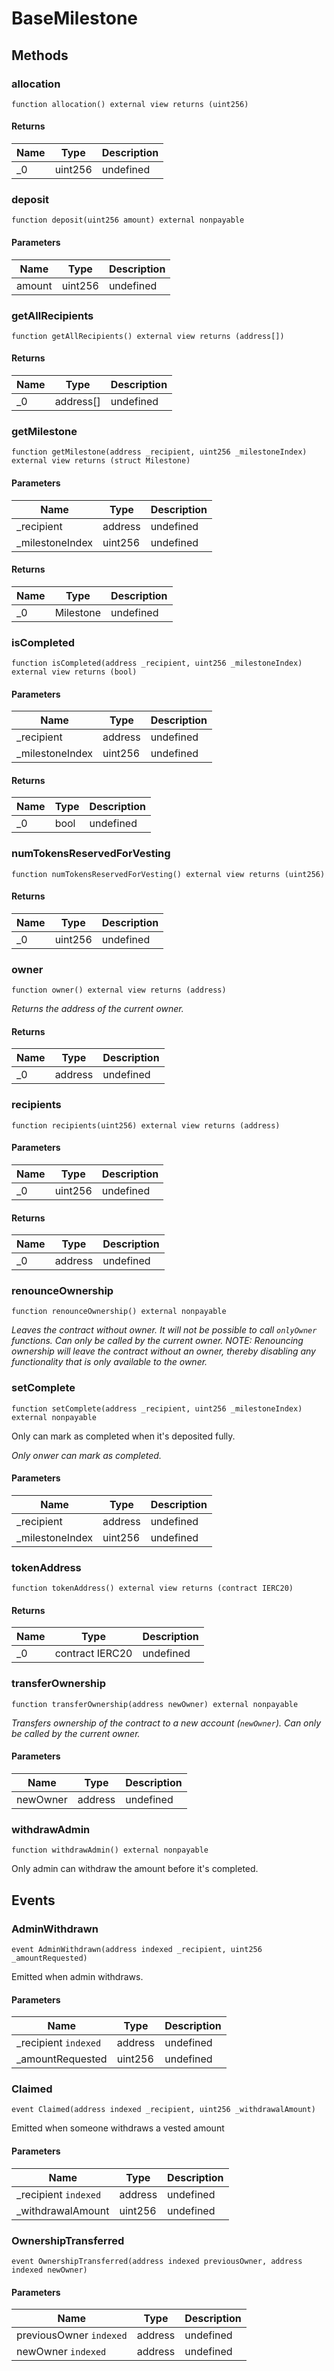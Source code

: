 # BaseMilestone









## Methods

### allocation

```solidity
function allocation() external view returns (uint256)
```






#### Returns

| Name | Type | Description |
|---|---|---|
| _0 | uint256 | undefined |

### deposit

```solidity
function deposit(uint256 amount) external nonpayable
```





#### Parameters

| Name | Type | Description |
|---|---|---|
| amount | uint256 | undefined |

### getAllRecipients

```solidity
function getAllRecipients() external view returns (address[])
```






#### Returns

| Name | Type | Description |
|---|---|---|
| _0 | address[] | undefined |

### getMilestone

```solidity
function getMilestone(address _recipient, uint256 _milestoneIndex) external view returns (struct Milestone)
```





#### Parameters

| Name | Type | Description |
|---|---|---|
| _recipient | address | undefined |
| _milestoneIndex | uint256 | undefined |

#### Returns

| Name | Type | Description |
|---|---|---|
| _0 | Milestone | undefined |

### isCompleted

```solidity
function isCompleted(address _recipient, uint256 _milestoneIndex) external view returns (bool)
```





#### Parameters

| Name | Type | Description |
|---|---|---|
| _recipient | address | undefined |
| _milestoneIndex | uint256 | undefined |

#### Returns

| Name | Type | Description |
|---|---|---|
| _0 | bool | undefined |

### numTokensReservedForVesting

```solidity
function numTokensReservedForVesting() external view returns (uint256)
```






#### Returns

| Name | Type | Description |
|---|---|---|
| _0 | uint256 | undefined |

### owner

```solidity
function owner() external view returns (address)
```



*Returns the address of the current owner.*


#### Returns

| Name | Type | Description |
|---|---|---|
| _0 | address | undefined |

### recipients

```solidity
function recipients(uint256) external view returns (address)
```





#### Parameters

| Name | Type | Description |
|---|---|---|
| _0 | uint256 | undefined |

#### Returns

| Name | Type | Description |
|---|---|---|
| _0 | address | undefined |

### renounceOwnership

```solidity
function renounceOwnership() external nonpayable
```



*Leaves the contract without owner. It will not be possible to call `onlyOwner` functions. Can only be called by the current owner. NOTE: Renouncing ownership will leave the contract without an owner, thereby disabling any functionality that is only available to the owner.*


### setComplete

```solidity
function setComplete(address _recipient, uint256 _milestoneIndex) external nonpayable
```

Only can mark as completed when it&#39;s deposited fully.

*Only onwer can mark as completed.*

#### Parameters

| Name | Type | Description |
|---|---|---|
| _recipient | address | undefined |
| _milestoneIndex | uint256 | undefined |

### tokenAddress

```solidity
function tokenAddress() external view returns (contract IERC20)
```






#### Returns

| Name | Type | Description |
|---|---|---|
| _0 | contract IERC20 | undefined |

### transferOwnership

```solidity
function transferOwnership(address newOwner) external nonpayable
```



*Transfers ownership of the contract to a new account (`newOwner`). Can only be called by the current owner.*

#### Parameters

| Name | Type | Description |
|---|---|---|
| newOwner | address | undefined |

### withdrawAdmin

```solidity
function withdrawAdmin() external nonpayable
```

Only admin can withdraw the amount before it&#39;s completed.






## Events

### AdminWithdrawn

```solidity
event AdminWithdrawn(address indexed _recipient, uint256 _amountRequested)
```

Emitted when admin withdraws.



#### Parameters

| Name | Type | Description |
|---|---|---|
| _recipient `indexed` | address | undefined |
| _amountRequested  | uint256 | undefined |

### Claimed

```solidity
event Claimed(address indexed _recipient, uint256 _withdrawalAmount)
```

Emitted when someone withdraws a vested amount



#### Parameters

| Name | Type | Description |
|---|---|---|
| _recipient `indexed` | address | undefined |
| _withdrawalAmount  | uint256 | undefined |

### OwnershipTransferred

```solidity
event OwnershipTransferred(address indexed previousOwner, address indexed newOwner)
```





#### Parameters

| Name | Type | Description |
|---|---|---|
| previousOwner `indexed` | address | undefined |
| newOwner `indexed` | address | undefined |



